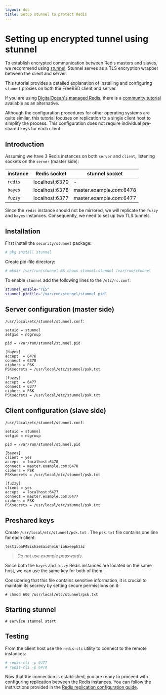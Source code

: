 ```yaml
---
layout: doc
title: Setup stunnel to protect Redis
---
```

# Setting up encrypted tunnel using stunnel

To establish encrypted communication between Redis masters and slaves, we recommend using [stunnel](https://www.stunnel.org). Stunnel serves as a TLS encryption wrapper between the client and server.

This tutorial provides a detailed explanation of installing and configuring `stunnel` proxies on both the FreeBSD client and server.

If you are using [DigitalOcean's managed Redis](https://docs.digitalocean.com/products/databases/redis/), there is a [community tutorial](https://www.digitalocean.com/community/tutorials/how-to-connect-to-managed-redis-over-tls-with-stunnel-and-redis-cli) available as an alternative.

Although the configuration procedures for other operating systems are quite similar, this tutorial focuses on replication to a single client host to simplify the process. This configuration does not require individual pre-shared keys for each client.

## Introduction

Assuming we have 3 Redis instances on both `server` and `client`, listening sockets on the `server` (master side):

|instance|Redis socket|stunnel socket|
|---|---|---|
|`redis`|localhost:6379|-|
|`bayes`|localhost:6378|master.example.com:6478|
|`fuzzy`|localhost:6377|master.example.com:6477|

Since the `redis` instance should not be mirrored, we will replicate the `fuzzy` and `bayes` instances. Consequently, we need to set up two TLS tunnels.

## Installation

First install the `security/stunnel` package:

```sh
# pkg install stunnel
```

Create pid-file directory:

```sh
# mkdir /var/run/stunnel && chown stunnel:stunnel /var/run/stunnel
```

To enable `stunnel` add the following lines to the `/etc/rc.conf`:

```sh
stunnel_enable="YES"
stunnel_pidfile="/var/run/stunnel/stunnel.pid"
```

## Server configuration (master side)

`/usr/local/etc/stunnel/stunnel.conf`:

```
setuid = stunnel
setgid = nogroup

pid = /var/run/stunnel/stunnel.pid

[bayes]
accept  = 6478
connect = 6378
ciphers = PSK
PSKsecrets = /usr/local/etc/stunnel/psk.txt

[fuzzy]
accept  = 6477
connect = 6377
ciphers = PSK
PSKsecrets = /usr/local/etc/stunnel/psk.txt
```

## Client configuration (slave side)

`/usr/local/etc/stunnel/stunnel.conf`:

```
setuid = stunnel
setgid = nogroup

pid = /var/run/stunnel/stunnel.pid

[bayes]
client = yes
accept  = localhost:6478
connect = master.example.com:6478
ciphers = PSK
PSKsecrets = /usr/local/etc/stunnel/psk.txt

[fuzzy]
client = yes
accept  = localhost:6477
connect = master.example.com:6477
ciphers = PSK
PSKsecrets = /usr/local/etc/stunnel/psk.txt
```

## Preshared keys

Create `/usr/local/etc/stunnel/psk.txt` .
 The `psk.txt` file contains one line for each client:

`test1:oaP4EishaeSaishei6rio6xeeph3az`

> _Do not use example passwords._

Since both the `bayes` and `fuzzy` Redis instances are located on the same host, we can use the same key for both of them.

Considering that this file contains sensitive information, it is crucial to maintain its secrecy by setting secure permissions on it:

`# chmod 600 /usr/local/etc/stunnel/psk.txt`

## Starting stunnel

`# service stunnel start`

## Testing

From the client host use the `redis-cli` utility to connect to the remote instances:

```sh
# redis-cli -p 6477
# redis-cli -p 6478
```

Now that the connection is established, you are ready to proceed with configuring replication between the Redis instances. You can follow the instructions provided in the [Redis replication configuration guide](redis_replication.html#rspamd-configuration-on-the-replica).
